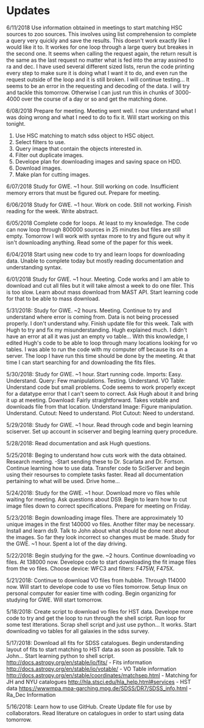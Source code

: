 # Updates

6/11/2018
Use information obtained in meetings to start matching HSC sources to zoo sources. This involves using list comprehension to complete a query very quickly and save the results. This doesn't work exactly like I would like it to. It workes for one loop through a large query but breakes in the second one. It seems when calling the request again, the return result is the same as the last request no matter what is fed into the array assined to ra and dec. I have used several different sized lists, rerun the code printing every step to make sure it is doing what I want it to do, and even run the request outside of the loop and it is still broken. I will continue testing... It seems to be an error in the requesting and decoding of the data. I will try and tackle this tomorrow. Otherwise I can just run this in chunks of 3000-4000 over the course of a day or so and get the matching done.

6/08/2018
Prepare for meeting.
Meeting went well. I now understand what I was doing wrong and what I need to do to fix it. Will start working on this tonight.
1. Use HSC matching to match sdss object to HSC object.
2. Select filters to use.
3. Query image that contain the objects interested in.
4. Filter out duplicate images.
5. Develope plan for downloading images and saving space on HDD.
6. Download images.
7. Make plan for cutting images.

6/07/2018
Study for GWE. ~1 hour.
Still working on code. Insufficient memory errors that must be figured out.
Prepare for meeting.

6/06/2018
Study for GWE. ~1 hour.
Work on code. Still not working.
Finish reading for the week. Write abstract.

6/05/2018
Complete code for loops. At least to my knowledge. The code can now loop through 800000 sources in 25 minutes but files are still empty. Tomorrow I will work with syntax more to try and figure out why it isn't downloading anything. Read some of the paper for this week.

6/04/2018
Start using new code to try and learn loops for downloading data. Unable to complete today but mostly reading documentation and understanding syntax.

6/01/2018
Study for GWE. ~1 hour.
Meeting.
Code works and I am able to download and cut all files but it will take almost a week to do one filer. This is too slow.
Learn about mass download from MAST API. Start learning code for that to be able to mass download.

5/31/2018: 
Study for GWE. ~2 hours.
Meeting.
Continue to try and understand where error is coming from. Data is not being processed properly. I don't understand why.
Finish update file for this week.
Talk with Hugh to try and fix my misunderstanding.
Hugh explained much. I didn't have an error at all it was just an empty vo table...
With this knowledge, I edited Hugh's code to be able to loop through many locations looking for vo tables. I was able to run the code with my computer off because its on a server. The loop I have run this time should be done by the meeting. At that time I can start searching for and downloading the fits files.

5/30/2018: 
Study for GWE. ~1 hour.
Start running code.
Imports: Easy. Understand.
Query: Few manipulations. Testing. Understand.
VO Table: Understand code but small problems. Code seems to work properly except for a datatype error that I can't seem to correct. Ask Hugh about it and bring it up at meeting.
Download: Fairly straightforward. Takes votable and downloads file from that location. Understand
Image: Figure manipulation. Understand.
Cutout: Need to understand.
Plot Cutout: Need to understand.

5/29/2018: 
Study for GWE. ~1 hour.
Read through code and begin learning sciserver.
Set up account in sciserver and beging learning query procedure.

5/28/2018: 
Read documentation and ask Hugh questions.

5/25/2018: 
Beging to understand how cuts work with the data obtained.
Research meeting. -Start sending these to Dr. Scarlata and Dr. Fortson. Continue learning how to use data. Transfer code to SciServer and begin using their resourses to complete tasks faster. Read all documentation  pertaining to what will be used.
Drive home...

5/24/2018: 
Study for the GWE. ~1 hour.
Download more vo files while waiting for meeting.
Ask questions about DS9.
Begin to learn how to cut image files down to correct specifications.
Prepare for meeting on Friday.

5/23/2018: 
Begin downloading image files. There are approximately 10 unique images in the first 140000 vo files. Another filter may be necessary.
Install and learn ds9.
Talk to John about what should be done next about the images. So far they look incorrect so changes must be made.
Study for the GWE. ~1 hour.
Spent a lot of the day driving.

5/22/2018: 
Begin studying for the gwe. ~2 hours.
Continue downloading vo files. At 138000 now.
Develope code to start downloading the fit image files from the vo files.
Choose device: WFC3 and filters: F475W, F475X.

5/21/2018: 
Continue to download VO files from hubble.
Through 114000 now. Will start to develope code to use vo files tomorrow.
Setup linux on personal computer for easier time with coding.
Begin organizing for studying for GWE. Will start tomorrow.

5/18/2018: 
Create script to download vo files for HST data.
Develope more code to try and get the loop to run through the shell script.
Run loop for some test itterations.
Scrap shell script and just use python...
It works.
Start downloading vo tables for all galaxies in the sdss survey.

5/17/2018: 
Download all fits for SDSS catalogues.
Begin understanding layout of fits to start matching to HST data as soon as possible.
Talk to John...
Start learning python to shell script.
http://docs.astropy.org/en/stable/io/fits/ - Fits information
http://docs.astropy.org/en/stable/io/votable/ - VO Table information
http://docs.astropy.org/en/stable/coordinates/matchsep.html - Matching for JH and NYU catalogues
http://hla.stsci.edu/hla_help.html#services - HST data
https://wwwmpa.mpa-garching.mpg.de/SDSS/DR7/SDSS_info.html - Ra_Dec Information

5/16/2018: 
Learn how to use GitHub. 
Create Update file for use by collaborators.
Read literature on catalogues in order to start using data tomorrow.
